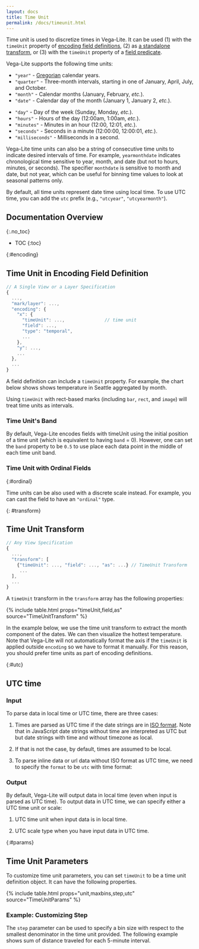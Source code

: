 ```yaml
---
layout: docs
title: Time Unit
permalink: /docs/timeunit.html
---
```


Time unit is used to discretize times in Vega-Lite. It can be used (1) with the `timeUnit` property of [encoding field definitions](#encoding), (2) as [a standalone transform](#transform), or (3) with the `timeUnit` property of a [field predicate](predicate.html#field-predicate).

Vega-Lite supports the following time units:

- `"year"` - [Gregorian](https://en.wikipedia.org/wiki/Gregorian_calendar) calendar years.
- `"quarter"` - Three-month intervals, starting in one of January, April, July, and October.
- `"month"` - Calendar months (January, February, _etc._).
- `"date"` - Calendar day of the month (January 1, January 2, _etc._).
<!-- - `"week"` - Sunday-based weeks. Days before the first Sunday of the year are considered to be in week 0, the first Sunday of the year is the start of week 1, the second Sunday week 2, _etc._. -->
- `"day"` - Day of the week (Sunday, Monday, _etc._).
- `"hours"` - Hours of the day (12:00am, 1:00am, _etc._).
- `"minutes"` - Minutes in an hour (12:00, 12:01, _etc._).
- `"seconds"` - Seconds in a minute (12:00:00, 12:00:01, _etc._).
- `"milliseconds"` - Milliseconds in a second.

Vega-Lite time units can also be a string of consecutive time units to indicate desired intervals of time. For example, `yearmonthdate` indicates chronological time sensitive to year, month, and date (but not to hours, minutes, or seconds). The specifier `monthdate` is sensitive to month and date, but not year, which can be useful for binning time values to look at seasonal patterns only.

By default, all time units represent date time using local time. To use UTC time, you can add the `utc` prefix (e.g., `"utcyear"`, `"utcyearmonth"`).

<!--prettier-ignore-start-->
## Documentation Overview
{:.no_toc}

- TOC
{:toc}

<!--prettier-ignore-end-->

{:#encoding}

## Time Unit in Encoding Field Definition

```js
// A Single View or a Layer Specification
{
  ...,
  "mark/layer": ...,
  "encoding": {
    "x": {
      "timeUnit": ...,               // time unit
      "field": ...,
      "type": "temporal",
      ...
    },
    "y": ...,
    ...
  },
  ...
}
```

A field definition can include a `timeUnit` property. For example, the chart below shows shows temperature in Seattle aggregated by month.

<span class="vl-example" data-name="line_month"></span>

Using `timeUnit` with rect-based marks (including `bar`, `rect`, and `image`) will treat time units as intervals.

<span class="vl-example" data-name="bar_month_temporal"></span>

### Time Unit's Band

By default, Vega-Lite encodes fields with timeUnit using the initial position of a time unit (which is equivalent to having `band` = 0). However, one can set the `band` property to be `0.5` to use place each data point in the middle of each time unit band.

<span class="vl-example" data-name="line_month_center_band"></span>

### Time Unit with Ordinal Fields

{:#ordinal}

Time units can be also used with a discrete scale instead. For example, you can cast the field to have an `"ordinal"` type.

<span class="vl-example" data-name="bar_month"></span>

{: #transform}

## Time Unit Transform

```js
// Any View Specification
{
  ...,
  "transform": [
    {"timeUnit": ..., "field": ..., "as": ...} // TimeUnit Transform
     ...
  ],
  ...
}
```

A `timeUnit` transform in the `transform` array has the following properties:

{% include table.html props="timeUnit,field,as" source="TimeUnitTransform" %}

In the example below, we use the time unit transform to extract the month component of the dates. We can then visualize the hottest temperature. Note that Vega-Lite will not automatically format the axis if the `timeUnit` is applied outside `encoding` so we have to format it manually. For this reason, you should prefer time units as part of encoding definitions.

<span class="vl-example" data-name="line_timeunit_transform"></span>

{:#utc}

## UTC time

### Input

To parse data in local time or UTC time, there are three cases:

1. Times are parsed as UTC time if the date strings are in [ISO format](https://developer.mozilla.org/en-US/docs/Web/JavaScript/Reference/Global_Objects/Date/parse). Note that in JavaScript date strings without time are interpreted as UTC but but date strings with time and without timezone as local.

<span class="vl-example" data-name="time_parse_utc"></span>

2. If that is not the case, by default, times are assumed to be local.

<span class="vl-example" data-name="time_parse_local"></span>

3. To parse inline data or url data without ISO format as UTC time, we need to specify the `format` to be `utc` with time format:

<span class="vl-example" data-name="time_parse_utc_format"></span>

### Output

By default, Vega-Lite will output data in local time (even when input is parsed as UTC time). To output data in UTC time, we can specify either a UTC time unit or scale:

1. UTC time unit when input data is in local time.

<span class="vl-example" data-name="time_output_utc_timeunit"></span>

2. UTC scale type when you have input data in UTC time.

<span class="vl-example" data-name="time_output_utc_scale"></span>

{:#params}

## Time Unit Parameters

To customize time unit parameters, you can set `timeUnit` to be a time unit definition object. It can have the following properties.

{% include table.html props="unit,maxbins,step,utc" source="TimeUnitParams" %}

### Example: Customizing Step

The `step` parameter can be used to specify a bin size with respect to the smallest denominator in the time unit provided. The following example shows sum of distance traveled for each 5-minute interval.

<span class="vl-example" data-name="time_custom_step"></span>
